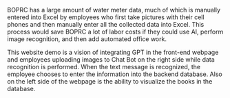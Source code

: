 BOPRC has a large amount of water meter data, much of which is manually entered into Excel by employees who first take pictures with their cell phones and then manually enter all the collected data into Excel.
This process would save BOPRC a lot of labor costs if they could use AI, perform image recognition, and then add automated office work.

This website demo is a vision of integrating GPT in the front-end webpage and employees uploading images to Chat Bot on the right side while data recognition is performed.
When the text message is recognized, the employee chooses to enter the information into the backend database.
Also on the left side of the webpage is the ability to visualize the books in the database.
